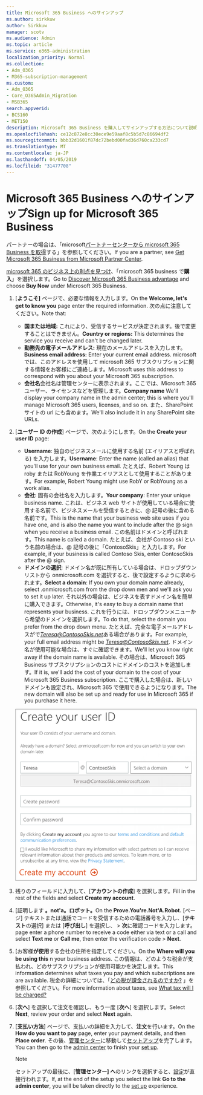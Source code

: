 ```yaml
---
title: Microsoft 365 Business へのサインアップ
ms.author: sirkkuw
author: Sirkkuw
manager: scotv
ms.audience: Admin
ms.topic: article
ms.service: o365-administration
localization_priority: Normal
ms.collection:
- Adm_O365
- M365-subscription-management
ms.custom:
- Adm_O365
- Core_O365Admin_Migration
- MSB365
search.appverid:
- BCS160
- MET150
description: Microsoft 365 Business を購入してサインアップする方法について説明します。
ms.openlocfilehash: ce12c872e8cc30ece9e59aaf8c5b5d7c86694df2
ms.sourcegitcommit: bbb32d1601f87dc72bebd00fad36d760ca233cd7
ms.translationtype: MT
ms.contentlocale: ja-JP
ms.lasthandoff: 04/05/2019
ms.locfileid: "31477708"
---
```

# <a name="sign-up-for-microsoft-365-business"></a><span data-ttu-id="49f12-103">Microsoft 365 Business へのサインアップ</span><span class="sxs-lookup"><span data-stu-id="49f12-103">Sign up for Microsoft 365 Business</span></span>

<span data-ttu-id="49f12-104">パートナーの場合は、「microsoft[パートナーセンターから microsoft 365 Business を取得](get-microsoft-365-business.md#get-microsoft-365-business-from-microsoft-partner-center)する」を参照してください。</span><span class="sxs-lookup"><span data-stu-id="49f12-104">If you are a partner, see [Get Microsoft 365 Business from Microsoft Partner Center](get-microsoft-365-business.md#get-microsoft-365-business-from-microsoft-partner-center).</span></span>

<span data-ttu-id="49f12-105">[microsoft 365 のビジネス上の利点を見つけ](https://www.microsoft.com/microsoft-365/business#pmg-cmp-desktop)、「microsoft 365 business で**購入**」を選択します。</span><span class="sxs-lookup"><span data-stu-id="49f12-105">Go to [Discover Microsoft 365 Business advantage](https://www.microsoft.com/microsoft-365/business#pmg-cmp-desktop) and choose **Buy Now** under Microsoft 365 Business.</span></span>

1. <span data-ttu-id="49f12-106">[**ようこそ]** ページで、必要な情報を入力します。</span><span class="sxs-lookup"><span data-stu-id="49f12-106">On the **Welcome, let's get to know you** page enter the required information.</span></span> <span data-ttu-id="49f12-107">次の点に注意してください。</span><span class="sxs-lookup"><span data-stu-id="49f12-107">Note that:</span></span>
 
    -  <span data-ttu-id="49f12-108">**国または地域:** これにより、受信するサービスが決定されます。後で変更することはできません。</span><span class="sxs-lookup"><span data-stu-id="49f12-108">**Country or regions:** This determines the service you receive and can't be changed later.</span></span>
    - <span data-ttu-id="49f12-109">**勤務先の電子メールアドレス:** 現在のメールアドレスを入力します。</span><span class="sxs-lookup"><span data-stu-id="49f12-109">**Business email address:** Enter your current email address.</span></span> <span data-ttu-id="49f12-110">microsoft では、このアドレスを使用して microsoft 365 サブスクリプションに関する情報をお客様にご連絡します。</span><span class="sxs-lookup"><span data-stu-id="49f12-110">Microsoft uses this address to correspond with you about your Microsoft 365 subscription.</span></span>
    - <span data-ttu-id="49f12-111">**会社名**会社名は管理センターに表示されます。ここでは、Microsoft 365 ユーザー、ライセンスなどを管理します。</span><span class="sxs-lookup"><span data-stu-id="49f12-111">**Company name** We'll display your company name in the admin center; this is where you'll manage Microsoft 365 users, licenses, and so on.</span></span> <span data-ttu-id="49f12-112">また、SharePoint サイトの url にも含めます。</span><span class="sxs-lookup"><span data-stu-id="49f12-112">We'll also include it in any SharePoint site URLs.</span></span>

2. <span data-ttu-id="49f12-113">[**ユーザー ID の作成**] ページで、次のようにします。</span><span class="sxs-lookup"><span data-stu-id="49f12-113">On the **Create your user ID** page:</span></span>

    - <span data-ttu-id="49f12-114">**Username**: 独自のビジネスメールに使用する名前 (エイリアスと呼ばれる) を入力します。</span><span class="sxs-lookup"><span data-stu-id="49f12-114">**Username**: Enter the name (called an alias) that you'll use for your own business email.</span></span> <span data-ttu-id="49f12-115">たとえば、Robert Young は roby または RobYoung を作業エイリアスとして使用することがあります。</span><span class="sxs-lookup"><span data-stu-id="49f12-115">For example, Robert Young might use RobY or RobYoung as a work alias.</span></span>
    - <span data-ttu-id="49f12-116">**会社**: 固有の会社名を入力します。</span><span class="sxs-lookup"><span data-stu-id="49f12-116">**Your company**: Enter your unique business name.</span></span> <span data-ttu-id="49f12-117">これは、ビジネス web サイトが使用している場合に使用する名前で、ビジネスメールを受信するときに、@ 記号の後に含める名前です。</span><span class="sxs-lookup"><span data-stu-id="49f12-117">This is the name that your business web site uses if you have one, and is also the name you want to include after the @ sign when you receive a business email.</span></span> <span data-ttu-id="49f12-118">この名前はドメインと呼ばれます。</span><span class="sxs-lookup"><span data-stu-id="49f12-118">This name is called a domain.</span></span> <span data-ttu-id="49f12-119">たとえば、会社が Contoso ski という名前の場合は、@ 記号の後に「ContosoSkis」と入力します。</span><span class="sxs-lookup"><span data-stu-id="49f12-119">For example, if your business is called Contoso Skis, enter ContosoSkis after the @ sign.</span></span>
    - <span data-ttu-id="49f12-120">**ドメインの選択**: ドメイン名が既に所有している場合は、ドロップダウンリストから onmicrosoft.com を選択すると、後で設定するように求められます。</span><span class="sxs-lookup"><span data-stu-id="49f12-120">**Select a domain**: If you own your domain name already, select .onmicrosoft.com from the drop down men and we'll ask you to set it up later.</span></span> <span data-ttu-id="49f12-121">それ以外の場合は、ビジネスを表すドメイン名を簡単に購入できます。</span><span class="sxs-lookup"><span data-stu-id="49f12-121">Otherwise, it's easy to buy a domain name that represents your business.</span></span> <span data-ttu-id="49f12-122">これを行うには、ドロップダウンメニューから希望のドメインを選択します。</span><span class="sxs-lookup"><span data-stu-id="49f12-122">To do that, select the domain you prefer from the drop down menu.</span></span> <span data-ttu-id="49f12-123">たとえば、完全な電子メールアドレスがで*Teresa@ContosoSkis.net*ある場合があります。</span><span class="sxs-lookup"><span data-stu-id="49f12-123">For example, your full email address might be *Teresa@ContosoSkis.net*.</span></span> <span data-ttu-id="49f12-124">ドメイン名が使用可能な場合は、すぐに確認できます。</span><span class="sxs-lookup"><span data-stu-id="49f12-124">We'll let you know right away if the domain name is available.</span></span> <span data-ttu-id="49f12-125">その場合は、Microsoft 365 Business サブスクリプションのコストにドメインのコストを追加します。</span><span class="sxs-lookup"><span data-stu-id="49f12-125">If it is, we'll add the cost of your domain to the cost of your Microsoft 365 Business subscription.</span></span> <span data-ttu-id="49f12-126">ここで購入した場合は、新しいドメインも設定され、Microsoft 365 で使用できるようになります。</span><span class="sxs-lookup"><span data-stu-id="49f12-126">The new domain will also be set up and ready for use in Microsoft 365 if you purchase it here.</span></span>
    
    ![ユーザー ID の作成ページのスクリーンショット。](media/signinuserid.png)

3. <span data-ttu-id="49f12-128">残りのフィールドに入力して、[**アカウントの作成**] を選択します。</span><span class="sxs-lookup"><span data-stu-id="49f12-128">Fill in the rest of the fields and select **Create my account**.</span></span>
4. <span data-ttu-id="49f12-129">[証明します **。not'a。ロボット。**</span><span class="sxs-lookup"><span data-stu-id="49f12-129">On the **Prove.You're.Not'A.Robot.**</span></span> <span data-ttu-id="49f12-130">[ページ] テキストまたは通話でコードを受信するための電話番号を入力し、[**テキスト**の選択] または [**呼び出し**] を選択し、 \> **次**に確認コードを入力します。</span><span class="sxs-lookup"><span data-stu-id="49f12-130">page enter a phone number to receive a code either via text or a call and select **Text me** or **Call me**, then enter the verification code \> **Next**.</span></span>
5. <span data-ttu-id="49f12-131">[お客様**が使用**する会社の住所を指定してください。</span><span class="sxs-lookup"><span data-stu-id="49f12-131">On the **Where will you be using this** n your business address.</span></span> <span data-ttu-id="49f12-132">この情報は、どのような税金が支払われ、どのサブスクリプションが使用可能かを決定します。</span><span class="sxs-lookup"><span data-stu-id="49f12-132">This information determines what taxes you pay and which subscriptions are are available.</span></span> <span data-ttu-id="49f12-133">税金の詳細については、「[どの税が課金されるのですか?](https://docs.microsoft.com/office365/admin/subscriptions-and-billing/what-tax-will-i-be-charged?view=o365-worldwide) 」を参照してください。</span><span class="sxs-lookup"><span data-stu-id="49f12-133">For more information about taxes, see [What tax will I be charged?](https://docs.microsoft.com/office365/admin/subscriptions-and-billing/what-tax-will-i-be-charged?view=o365-worldwide)</span></span> 
1. <span data-ttu-id="49f12-134">[**次へ**] を選択して注文を確認し、もう一度 [**次へ**] を選択します。</span><span class="sxs-lookup"><span data-stu-id="49f12-134">Select **Next**, review your order and select **Next** again.</span></span>
1. <span data-ttu-id="49f12-135">[**支払い方法**] ページで、支払いの詳細を入力して、**注文**を行います。</span><span class="sxs-lookup"><span data-stu-id="49f12-135">On the **How do you want to pay** page, enter your payment details, and then **Place order**.</span></span>
    <span data-ttu-id="49f12-136">その後、[管理センター](https://docs.microsoft.com/en-us/office365/admin/subscriptions-and-billing/what-tax-will-i-be-charged?view=o365-worldwide)に移動して[セットアップ](set-up.md)を完了します。</span><span class="sxs-lookup"><span data-stu-id="49f12-136">You can then go to the [admin center](https://docs.microsoft.com/en-us/office365/admin/subscriptions-and-billing/what-tax-will-i-be-charged?view=o365-worldwide) to finish your [set up](set-up.md).</span></span>

    > [!NOTE]
    > <span data-ttu-id="49f12-137">セットアップの最後に、[**管理センター] へ**のリンクを選択すると、[設定](set-up.md)が直接行われます。</span><span class="sxs-lookup"><span data-stu-id="49f12-137">If, at the end of the setup you select the link **Go to the admin center**, you will be taken directly to the [set up](set-up.md) experience.</span></span>